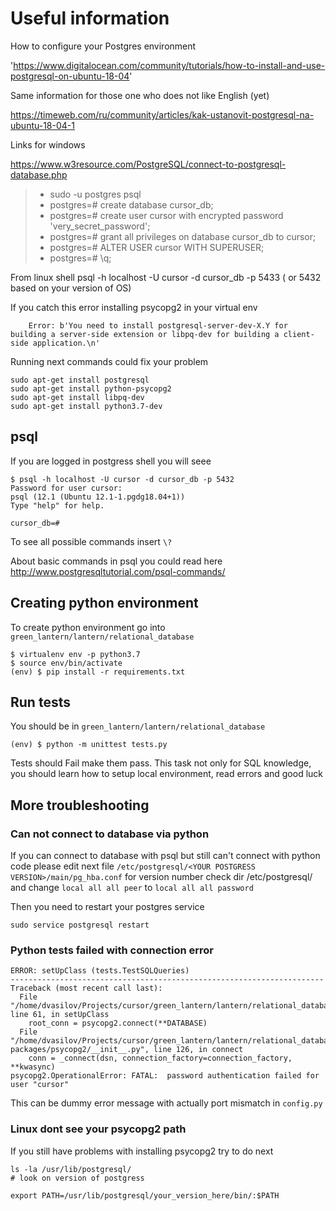 # Useful information

How to configure your Postgres environment

'https://www.digitalocean.com/community/tutorials/how-to-install-and-use-postgresql-on-ubuntu-18-04'

Same information for those one who does not like English (yet)

https://timeweb.com/ru/community/articles/kak-ustanovit-postgresql-na-ubuntu-18-04-1

Links for windows

https://www.w3resource.com/PostgreSQL/connect-to-postgresql-database.php

> - sudo -u postgres psql
> - postgres=# create database cursor_db;
> - postgres=# create user cursor with encrypted password 'very_secret_password';
> - postgres=# grant all privileges on database cursor_db to cursor;
> - postgres=# ALTER USER cursor WITH SUPERUSER;
> - postgres=# \q;


From linux shell
    psql -h localhost -U cursor -d cursor_db -p 5433 ( or 5432 based on your version of OS)


If you catch this error installing psycopg2 in your virtual env
```
    Error: b'You need to install postgresql-server-dev-X.Y for building a server-side extension or libpq-dev for building a client-side application.\n'
```

Running next commands could fix your problem

```
sudo apt-get install postgresql
sudo apt-get install python-psycopg2
sudo apt-get install libpq-dev
sudo apt-get install python3.7-dev
```

## psql
If you are logged in postgress shell you will seee
```
$ psql -h localhost -U cursor -d cursor_db -p 5432
Password for user cursor:
psql (12.1 (Ubuntu 12.1-1.pgdg18.04+1))
Type "help" for help.

cursor_db=#
```
To see all possible commands insert `\?`

About basic commands in psql you could read here
http://www.postgresqltutorial.com/psql-commands/

## Creating python environment
To create python environment go into `green_lantern/lantern/relational_database`

```
$ virtualenv env -p python3.7
$ source env/bin/activate
(env) $ pip install -r requirements.txt
```
## Run tests
You should be in `green_lantern/lantern/relational_database`
```
(env) $ python -m unittest tests.py

```

Tests should Fail make them pass. This task not only for SQL
knowledge, you should learn how to setup local environment, read
errors and good luck

## More troubleshooting
### Can not connect to database via python
If you can connect to database with psql but still can't connect with
python code please edit next file
`/etc/postgresql/<YOUR POSTGRESS VERSION>/main/pg_hba.conf`
for version number check dir /etc/postgresql/
and change `local all all peer` to `local all all password`

Then you need to restart your postgres service

```
sudo service postgresql restart
```

### Python tests failed with connection error
```
ERROR: setUpClass (tests.TestSQLQueries)
----------------------------------------------------------------------
Traceback (most recent call last):
  File "/home/dvasilov/Projects/cursor/green_lantern/lantern/relational_database/tests.py", line 61, in setUpClass
    root_conn = psycopg2.connect(**DATABASE)
  File "/home/dvasilov/Projects/cursor/green_lantern/lantern/relational_database/env/lib/python3.7/site-packages/psycopg2/__init__.py", line 126, in connect
    conn = _connect(dsn, connection_factory=connection_factory, **kwasync)
psycopg2.OperationalError: FATAL:  password authentication failed for user "cursor"
```
This can be dummy error message with actually port mismatch in `config.py`

### Linux dont see your psycopg2 path 

If you still have problems with installing psycopg2
try to do next

```
ls -la /usr/lib/postgresql/
# look on version of postgress

export PATH=/usr/lib/postgresql/your_version_here/bin/:$PATH

```
